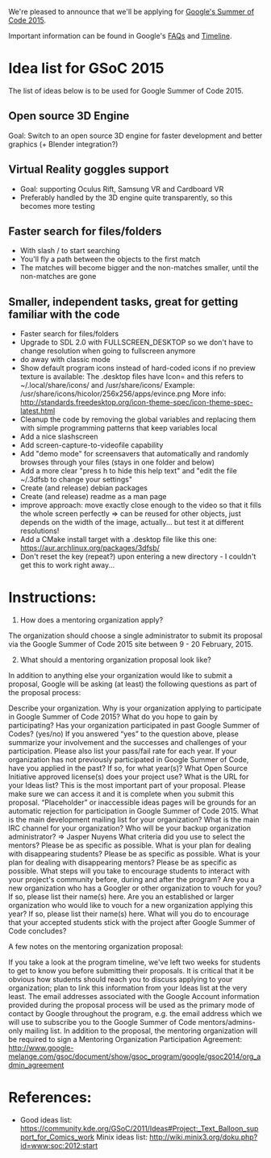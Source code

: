 We're pleased to announce that we'll be applying for [Google's Summer of Code 2015](http://www.google-melange.com/gsoc/homepage/google/gsoc2015).

Important information can be found in Google's [FAQs](http://www.google-melange.com/gsoc/events/google/gsoc2015) and [Timeline](http://www.google-melange.com/gsoc/events/google/gsoc2015). 

Idea list for GSoC 2015
=======================
The list of ideas below is to be used for Google Summer of Code 2015.

Open source 3D Engine
---------------------
Goal: Switch to an open source 3D engine for faster development and better graphics (+ Blender integration?)

Virtual Reality goggles support
-------------------------------
- Goal: supporting Oculus Rift, Samsung VR and Cardboard VR
- Preferably handled by the 3D engine quite transparently, so this becomes more testing

Faster search for files/folders
-------------------------------
- With slash / to start searching
- You'll fly a path between the objects to the first match
- The matches will become bigger and the non-matches smaller, until the non-matches are gone

Smaller, independent tasks, great for getting familiar with the code
--------------------------------------------------------------------
- Faster search for files/folders
- Upgrade to SDL 2.0 with FULLSCREEN_DESKTOP so we don't have to change resolution when going to fullscreen anymore
- do away with classic mode
- Show default program icons instead of hard-coded icons if no preview texture is available:
	The .desktop files have Icon=<name> and this refers to ~/.local/share/icons/ and /usr/share/icons/
	Example: /usr/share/icons/hicolor/256x256/apps/evince.png
	More info: http://standards.freedesktop.org/icon-theme-spec/icon-theme-spec-latest.html
- Cleanup the code by removing the global variables and replacing them with simple programming patterns that keep variables local
- Add a nice slashscreen
- Add screen-capture-to-videofile capability
- Add "demo mode" for screensavers that automatically and randomly browses through your files (stays in one folder and below)
- Add a more clear "press h to hide this help text" and "edit the file ~/.3dfsb to change your settings"
- Create (and release) debian packages
- Create (and release) readme as a man page
- improve approach: move exactly close enough to the video so that it fills the whole screen perfectly => can be reused for other objects,
just depends on the width of the image, actually... but test it at different resolutions!
- Add a CMake install target with a .desktop file like this one: https://aur.archlinux.org/packages/3dfsb/
- Don't reset the key (repeat?) upon entering a new directory - I couldn't get this to work right away...

Instructions:
=============
1. How does a mentoring organization apply?

The organization should choose a single administrator to submit its proposal via the Google Summer of Code 2015 site between 9 - 20 February, 2015.

2. What should a mentoring organization proposal look like?

In addition to anything else your organization would like to submit a proposal, Google will be asking (at least) the following questions as part of the proposal process:

Describe your organization.
Why is your organization applying to participate in Google Summer of Code 2015? What do you hope to gain by participating?
Has your organization participated in past Google Summer of Codes? (yes/no)
If you answered “yes” to the question above, please summarize your involvement and the successes and challenges of your participation. Please also list your pass/fail rate for each year.
If your organization has not previously participated in Google Summer of Code, have you applied in the past? If so, for what year(s)?
What Open Source Initiative approved license(s) does your project use?
What is the URL for your Ideas list? This is the most important part of your proposal. Please make sure we can access it and it is complete when you submit this proposal. “Placeholder” or inaccessible ideas pages will be grounds for an automatic rejection for participation in Google Summer of Code 2015.
What is the main development mailing list for your organization?
What is the main IRC channel for your organization?
Who will be your backup organization administrator?
=> Jasper Nuyens
What criteria did you use to select the mentors? Please be as specific as possible.
What is your plan for dealing with disappearing students? Please be as specific as possible.
What is your plan for dealing with disappearing mentors? Please be as specific as possible.
What steps will you take to encourage students to interact with your project's community before, during and after the program?
Are you a new organization who has a Googler or other organization to vouch for you? If so, please list their name(s) here.
Are you an established or larger organization who would like to vouch for a new organization applying this year? If so, please list their name(s) here.
What will you do to encourage that your accepted students stick with the project after Google Summer of Code concludes?
 

A few notes on the mentoring organization proposal:

If you take a look at the program timeline, we've left two weeks for students to get to know you before submitting their proposals. It is critical that it be obvious how students should reach you to discuss applying to your organization; plan to link this information from your Ideas list at the very least.
The email addresses associated with the Google Account information provided during the proposal process will be used as the primary mode of contact by Google throughout the program, e.g. the email address which we will use to subscribe you to the Google Summer of Code mentors/admins-only mailing list.
In addition to the proposal, the mentoring organization will be required to sign a Mentoring Organization Participation Agreement:
http://www.google-melange.com/gsoc/document/show/gsoc_program/google/gsoc2014/org_admin_agreement

References:
===========
- Good ideas list: https://community.kde.org/GSoC/2011/Ideas#Project:_Text_Balloon_support_for_Comics_work
Minix ideas list: http://wiki.minix3.org/doku.php?id=www:soc:2012:start
